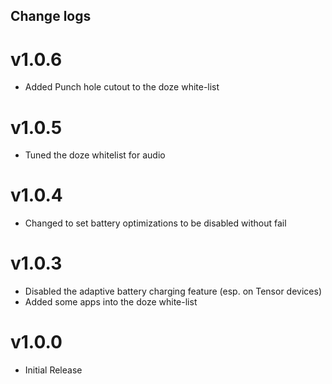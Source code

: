 ## Change logs

# v1.0.6
* Added Punch hole cutout to the doze white-list

# v1.0.5
* Tuned the doze whitelist for audio

# v1.0.4
* Changed to set battery optimizations to be disabled without fail

# v1.0.3
* Disabled the adaptive battery charging feature (esp. on Tensor devices)
* Added some apps into the doze white-list

# v1.0.0
* Initial Release

##
